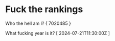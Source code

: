 # Fuck the rankings

Who the hell am I?
{ 7020485 }

What fucking year is it?
[ 2024-07-21T11:30:00Z ]
